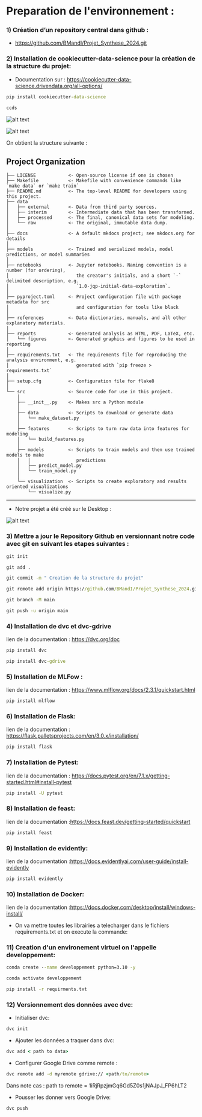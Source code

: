 
# Preparation de l'environnement :

### 1) Création d’un repository central dans github :

- https://github.com/BMandI/Projet_Synthese_2024.git

### 2) Installation de cookiecutter-data-science pour la création de la structure du projet:

- Documentation sur : https://cookiecutter-data-science.drivendata.org/all-options/

```cmd
pip install cookiecutter-data-science
```

```cmd
ccds
```
![alt text](image.png)

![alt text](image-1.png)

On obtient la structure suivante :

## Project Organization

```
├── LICENSE            <- Open-source license if one is chosen
├── Makefile           <- Makefile with convenience commands like `make data` or `make train`
├── README.md          <- The top-level README for developers using this project.
├── data
│   ├── external       <- Data from third party sources.
│   ├── interim        <- Intermediate data that has been transformed.
│   ├── processed      <- The final, canonical data sets for modeling.
│   └── raw            <- The original, immutable data dump.
│
├── docs               <- A default mkdocs project; see mkdocs.org for details
│
├── models             <- Trained and serialized models, model predictions, or model summaries
│
├── notebooks          <- Jupyter notebooks. Naming convention is a number (for ordering),
│                         the creator's initials, and a short `-` delimited description, e.g.
│                         `1.0-jqp-initial-data-exploration`.
│
├── pyproject.toml     <- Project configuration file with package metadata for src
│                         and configuration for tools like black
│
├── references         <- Data dictionaries, manuals, and all other explanatory materials.
│
├── reports            <- Generated analysis as HTML, PDF, LaTeX, etc.
│   └── figures        <- Generated graphics and figures to be used in reporting
│
├── requirements.txt   <- The requirements file for reproducing the analysis environment, e.g.
│                         generated with `pip freeze > requirements.txt`
│
├── setup.cfg          <- Configuration file for flake8
│
└── src                <- Source code for use in this project.
    │
    ├── __init__.py    <- Makes src a Python module
    │
    ├── data           <- Scripts to download or generate data
    │   └── make_dataset.py
    │
    ├── features       <- Scripts to turn raw data into features for modeling
    │   └── build_features.py
    │
    ├── models         <- Scripts to train models and then use trained models to make
    │   │                 predictions
    │   ├── predict_model.py
    │   └── train_model.py
    │
    └── visualization  <- Scripts to create exploratory and results oriented visualizations
        └── visualize.py
```

--------
- Notre projet a été créé sur le Desktop :

![alt text](image-2.png)

### 3) Mettre a jour le Repository Github en versionnant notre code avec git en suivant les etapes suivantes :


```cmd
git init
```

```cmd
git add .
```

```cmd
git commit -m " Creation de la structure du projet"
```

```cmd
git remote add origin https://github.com/BMandI/Projet_Synthese_2024.git
```

```cmd
git branch -M main
```

```cmd
git push -u origin main
```
### 4) Installation de dvc et dvc-gdrive

lien de la documentation : https://dvc.org/doc

```cmd
pip install dvc
```

```cmd
pip install dvc-gdrive
```

### 5) Installation de MLFow :

lien de la documentation : https://www.mlflow.org/docs/2.3.1/quickstart.html

```cmd
pip install mlflow
```

### 6) Installation de Flask:

lien de la documentation : https://flask.palletsprojects.com/en/3.0.x/installation/

```cmd
pip install flask
```

### 7) Installation de Pytest:
lien de la documentation : https://docs.pytest.org/en/7.1.x/getting-started.html#install-pytest

```cmd
pip install -U pytest
```
### 8) Installation de feast:
lien de la documentation :https://docs.feast.dev/getting-started/quickstart

```cmd
pip install feast
```
### 9) Installation de evidently:
lien de la documentation :https://docs.evidentlyai.com/user-guide/install-evidently

```cmd
pip install evidently
```

### 10) Installation de Docker:
lien de la documentation :https://docs.docker.com/desktop/install/windows-install/

- On va mettre toutes les librairies a telecharger dans le fichiers requirements.txt et on execute la commande:

### 11) Creation d'un environement virtuel on l'appelle developpement:

```cmd
conda create --name developpement python=3.10 -y
```

```cmd
conda activate developpement
```

```cmd
pip install -r requirments.txt
```

### 12) Versionnement des données avec dvc:

- Initialiser dvc:

```cmd
dvc init
```

- Ajouter les données a traquer dans dvc:

```cmd
dvc add < path to data>
```

- Configurer Google Drive comme remote :

```cmd
dvc remote add -d myremote gdrive:// <path/to/remote>
```
Dans note cas  : path to remote = 1iRjRpzjmGq6Gd5Z0s1jNAJpJ_FP6hLT2

- Pousser les donner vers Google Drive:
```cmd
dvc push
```
